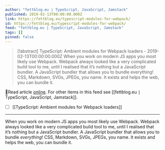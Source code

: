 ```yaml
---
author: "fettblog․eu ∣ TypeScript, JavaScript, Jamstack"
published: 2019-02-13T00:00:00.000Z
link: https://fettblog.eu/typescript-modules-for-webpack/
id: https://fettblog.eu/typescript-modules-for-webpack/
feed: "fettblog․eu ∣ TypeScript, JavaScript, Jamstack"
tags: []
pinned: false
---
```

> [!abstract] TypeScript: Ambient modules for Webpack loaders - 2019-02-13T00:00:00.000Z
> When you work on modern JS apps you most likely use Webpack. Webpack always looked like a very complicated build tool to me, until I realised that it’s nothing but a JavaScript bundler. A JavaScript bundler that allows you to bundle everything! CSS, Markdown, SVGs, JPEGs, you name. It exists and helps the web, you can bundle it.

🔗Read article [online](https://fettblog.eu/typescript-modules-for-webpack/). For other items in this feed see [[fettblog․eu ∣ TypeScript, JavaScript, Jamstack]].

- [ ] [[TypeScript꞉ Ambient modules for Webpack loaders]]
- - -
When you work on modern JS apps you most likely use Webpack. Webpack always looked like a very complicated build tool to me, until I realised that it’s nothing but a JavaScript bundler. A JavaScript bundler that allows you to bundle _everything_! CSS, Markdown, SVGs, JPEGs, you name. It exists and helps the web, you can bundle it.
